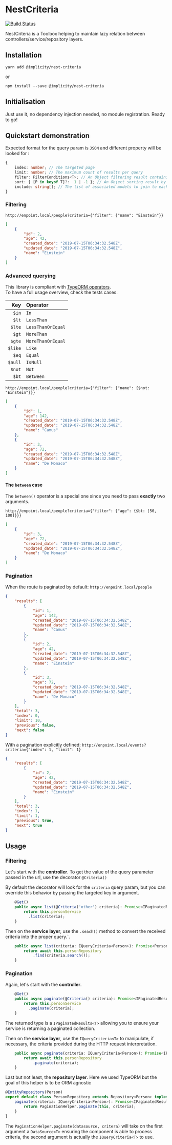 # NestCriteria  

[![Build Status](https://travis-ci.org/implicity-healthcare/nest-criteria.svg?branch=master)](https://travis-ci.org/implicity-healthcare/nest-criteria)

NestCriteria is a Toolbox helping to maintain lazy relation between controllers/service/repository layers.

## Installation

```
yarn add @implicity/nest-criteria
```

or

```
npm install --save @implicity/nest-criteria
```

## Initialisation

Just use it, no dependency injection needed, no module registration. Ready to go!

## Quickstart demonstration
Expected format for the query param is `JSON` and different property will be looked for :
```typescript
{
    index: number; // The targeted page 
    limit: number; // The maximum count of results per query
    filter: FilterConditions<T>; // An Object filtering result containing specific properties
    sort: { [P in keyof T]?:  1 | -1 }; // An Object sorting result by specific properties
    include: string[]; // The list of associated models to join to each results.
}
```

### Filtering   
`http://enpoint.local/people?criteria={"filter": {"name": "Einstein"}}`
```json
[
    {
        "id": 2,
        "age": 42,
        "created_date": "2019-07-15T06:34:32.548Z",
        "updated_date": "2019-07-15T06:34:32.548Z",
        "name": "Einstein"       
    }
]
```

### Advanced querying
This library is compliant with [TypeORM operators](https://github.com/typeorm/typeorm/blob/master/docs/find-options.md#advanced-options).  
To have a full usage overview, check the tests cases.

| Key    | Operator           | 
|-------:|:-------------------|
| `$in`  |  `In`              |  
| `$lt`  |  `LessThan`        |
| `$lte` |  `LessThanOrEqual` |
| `$gt`  |  `MoreThan`        |
| `$gte` |  `MoreThanOrEqual` |
| `$like`|  `Like`            |
| `$eq`  |  `Equal`           |
| `$null`|  `IsNull`          |
| `$not` |  `Not`             |
| `$bt`  |  `Between`         |

`http://enpoint.local/people?criteria={"filter": {"name": {$not: "Einstein"}}}`
```json
[
    {
        "id": 1,
        "age": 142,
        "created_date": "2019-07-15T06:34:32.548Z",
        "updated_date": "2019-07-15T06:34:32.548Z",
        "name": "Camus"       
    },
    {
        "id": 3,
        "age": 72,
        "created_date": "2019-07-15T06:34:32.548Z",
        "updated_date": "2019-07-15T06:34:32.548Z",
        "name": "De Monaco"       
    }
]
```

#### The `between` case
The `between()` operator is a special one since you need to pass **exactly** two arguments.
  
`http://enpoint.local/people?criteria={"filter": {"age": {$bt: [50, 100]}}}`
```json
[
    {
        "id": 3,
        "age": 72,
        "created_date": "2019-07-15T06:34:32.548Z",
        "updated_date": "2019-07-15T06:34:32.548Z",
        "name": "De Monaco"       
    }
]
``` 

### Pagination 
When the route is paginated by default: `http://enpoint.local/people`
```json
{
    "results": [
        {
            "id": 1,
            "age": 142,
            "created_date": "2019-07-15T06:34:32.548Z",
            "updated_date": "2019-07-15T06:34:32.548Z",
            "name": "Camus"       
        },
        {
            "id": 2,
            "age": 42,
            "created_date": "2019-07-15T06:34:32.548Z",
            "updated_date": "2019-07-15T06:34:32.548Z",
            "name": "Einstein"       
        },
        {
            "id": 3,
            "age": 72,
            "created_date": "2019-07-15T06:34:32.548Z",
            "updated_date": "2019-07-15T06:34:32.548Z",
            "name": "De Monaco"       
        }
    ],
    "total": 3,
    "index": 0,
    "limit": 10,
    "previous": false,
    "next": false
}
```

With a pagination explicitly defined: `http://enpoint.local/events?criteria={"index": 1, "limit": 1}`
```json
{
    "results": [
        {
            "id": 2,
            "age": 42,
            "created_date": "2019-07-15T06:34:32.548Z",
            "updated_date": "2019-07-15T06:34:32.548Z",
            "name": "Einstein"       
        }
    ],
    "total": 3,
    "index": 1,
    "limit": 1,
    "previous": true,
    "next": true
}
```

## Usage 

### Filtering 
Let's start with the **controller**.
To get the value of the query parameter passed in the url, use the decorator `@Criteria()`

By default the decorator will look for the `criteria` query param, but you can override this behavior by passing the targeted key in argument.

```typescript
    @Get()
    public async list(@Criteria('other') criteria): Promise<IPaginatedResults<Person>> {
        return this.personService
          .list(criteria);
    }    
```


Then on the **service layer**, use the `.seach()` method to convert the received criteria into the proper query.`.


```typescript
    public async list(criteria: IQueryCriteria<Person>): Promise<Person[]> {
        return await this.personRepository
            .find(criteria.search());
    }
```

### Pagination 
Again, let's start with the **controller**.

```typescript
    @Get()
    public async paginate(@Criteria() criteria): Promise<IPaginatedResults<Person>> {
        return this.personService
          .paginate(criteria);
    }    
```

The returned type is a `IPaginatedResults<T>` allowing you to ensure your service is returning a paginated collection.  

Then on the **service layer**, use the `IQueryCriteria<T>` to manipulate, if necessary, the criteria provided during the HTTP request interpretation.
```typescript
    public async paginate(criteria: IQueryCriteria<Person>): Promise<IPaginatedResults<Person>> {
        return await this.personRepository
            .paginate(criteria);
    }
```

Last but not least, the **repository layer**. Here we used TypeORM but the goal of this helper is to be ORM agnostic

```typescript
@EntityRepository(Person)
export default class PersonRepository extends Repository<Person> implements Datasource<Person>, IPaginateBehavior<Person> {
    paginate(criteria: IQueryCriteria<Person>): Promise<IPaginatedResults<Person>> {
        return PaginationHelper.paginate(this, criteria);
    }
}
``` 

The `PaginationHelper.paginate(datasource, critera)` will take on the first argument a `DataSource<T>` ensuring the component is able to process criteria,
the second argument is actually the `IQueryCriteria<T>` to use.
